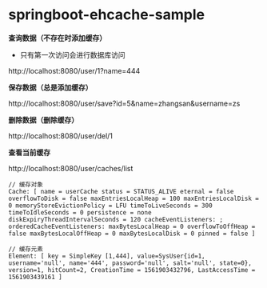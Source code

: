 # springboot-ehcache-sample



**查询数据（不存在时添加缓存）**
- 只有第一次访问会进行数据库访问

http://localhost:8080/user/1?name=444

**保存数据（总是添加缓存）**

http://localhost:8080/user/save?id=5&name=zhangsan&username=zs


**删除数据（删除缓存）**

http://localhost:8080/user/del/1

**查看当前缓存**

http://localhost:8080/user/caches/list

```
// 缓存对象
Cache: [ name = userCache status = STATUS_ALIVE eternal = false overflowToDisk = false maxEntriesLocalHeap = 100 maxEntriesLocalDisk = 0 memoryStoreEvictionPolicy = LFU timeToLiveSeconds = 300 timeToIdleSeconds = 0 persistence = none diskExpiryThreadIntervalSeconds = 120 cacheEventListeners: ; orderedCacheEventListeners: maxBytesLocalHeap = 0 overflowToOffHeap = false maxBytesLocalOffHeap = 0 maxBytesLocalDisk = 0 pinned = false ]

// 缓存元素
Element: [ key = SimpleKey [1,444], value=SysUser{id=1, username='null', name='444', password='null', salt='null', state=0}, version=1, hitCount=2, CreationTime = 1561903432796, LastAccessTime = 1561903439161 ]
```